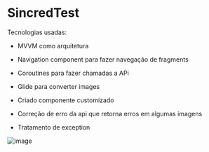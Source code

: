 # SincredTest

Tecnologias usadas:

- MVVM como arquitetura
- Navigation component para fazer navegação de fragments
- Coroutines para fazer chamadas a APi
- Glide para converter images
- Criado componente customizado 

- Correção de erro da api que retorna erros em algumas imagens
- Tratamento de exception 

![image](https://user-images.githubusercontent.com/46266166/183486617-94a0fb4e-c3af-48cc-94a5-8cddc782e2e3.png)
